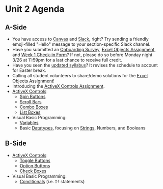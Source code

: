 # Unit 2 Agenda

## A-Side

  + You have access to [Canvas](https://georgetown.instructure.com/) and [Slack](https://georgetown-opim-557.slack.com), right? Try sending a friendly emoji-filled "Hello" message to your section-specific Slack channel.
  + Have you submitted an [Onboarding Survey](https://goo.gl/forms/lIKrPDhZgz8Torhr2), [Excel Objects Assignment](/assignments/excel-objects/assignment.md), and [Week 1 Check-in Form](https://goo.gl/forms/lCFkidmd8HPlj8Qj1)? If not, please do so before Monday night 3/26 at 11:59pm for a last chance to receive full credit.
  + Have you seen the [updated syllabus](/syllabus-20180325.pdf)? It revises the schedule to account for Easter break.
  + Calling all student volunteers to share/demo solutions for the [Excel Objects Assignment](/assignments/excel-objects/assignment.md)! 
  + Introducing the [ActiveX Controls Assignment](/assignments/activex-controls/assignment.md).
  + [ActiveX Controls](/notes/activex-controls/notes.md):
    + [Spin Buttons](/notes/activex-controls/spin-buttons/notes.md)
    + [Scroll Bars](/notes/activex-controls/scroll-bars/notes.md)
    + [Combo Boxes](/notes/activex-controls/combo-boxes/notes.md)
    + [List Boxes](/notes/activex-controls/list-boxes/notes.md)
  + Visual Basic Programming:
    + [Variables](/notes/visual-basic/variables/notes.md)
    + Basic [Datatypes](/notes/visual-basic/datatypes/notes.md), focusing on [Strings](/notes/visual-basic/datatypes/strings.md), Numbers, and Booleans

## B-Side

  + [ActiveX Controls](/notes/activex-controls/notes.md):
    + [Toggle Buttons](/notes/activex-controls/toggle-buttons/notes.md)
    + [Option Buttons](/notes/activex-controls/option-buttons/notes.md) 
    + [Check Boxes](/notes/activex-controls/check-boxes/notes.md)
  + Visual Basic Programming:
    + [Conditionals](/notes/visual-basic/conditionals/notes.md) (i.e. `If` statements)

    
    



